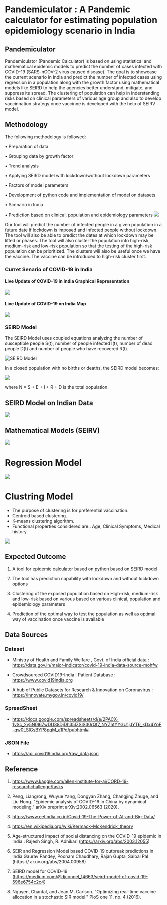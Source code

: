 # Pandemiculator : A Pandemic calculator for estimating population epidemiology scenario in India
## Pandemiculator

Pandemiculator (Pandemic Calculator) is based on using statistical and mathematical epidemic models to predict the number of cases infected with COVID-19 (SARS-nCOV-2 virus caused disease). The goal is to showcase the current scenario in India and predict the number of infected cases using regression in a population along with the growth factor using mathematical models like SEIRD to help the agencies better understand, mitigate, and suppress its spread. The clustering of population can help in inderstanding risks based on clinical parameters of various age group and also to develop vaccinnation strategy once vaccinne is developed with the help of SEIRV model.

## Methodology

The	following	methodology	is	followed:

• Preparation	of	data	

• Grouping	data	by	growth	factor	

• Trend	analysis	

• Applying	SEIRD	model	with	lockdown/wothout	lockdown	parameters	

• Factors	of	model	parameters	

• Development	of	python	code	and	implementation	of model	on	datasets	

• Scenario	in	India	

• Prediction	based	on	clinical,	population	and	epidemiology	parameters
![](/images/story.png)

Our	tool	will	predict	the	number	of	infected	people	in	a	given	population	in	a	future	date	if	lockdown	is	imposed	and	infected	people	without	lockdown.	The	tool	will	also	be	able	to	predict	the	dates	at	which	lockdown	may	be	lifted	or	phases.	The	tool	will	also	cluster	the	population	into	high-risk,	medium-risk	and low-risk	population	so	that	the	testing	of	the	high-risk	population	can	be	prioritized.	The	clusters	will	also	be	useful	once	we	have	the	vaccine.	The	vaccine	can	be	introduced	to	high-risk	cluster	first.	


### Curret Senario of COVID-19 in India

 #### Live Update of COVID-19 in India Graphical Representation 
![](/images/Daily_update.png)

 #### Live Update of COVID-19 on India Map
![](/images/India_Map.png)


### SEIRD Model
The	SEIRD Model	uses	coupled	equations	analyzing	the	number	of	susceptible	people	S(t),	number	of	people	infected	I(t), number of dead people D(t) and number	of	people	who	have	recovered	R(t).	

![SEIRD Model](/images/SEIRD.png)


In a closed population with no births or deaths, the SEIRD model becomes:

![](/images/model.png)

where N = S + E + I + R + D is the total population.

## SEIRD Model on Indian Data
![](/images/SEIRV.png)

## Mathematical Models (SEIRV)
![](/images/SEIRV_model.png)

# Regression Model

![](/images/regression_graph.png)


# Clustring Model

* The purpose of clustering is for preferential vaccination.
* Centroid based clustering.
* K-means clustering algorithm.
* Functional properties considered are.. Age, Clinical Symptoms, Medical history

![](/images/cluster_3d.png)




## Expected	Outcome

1)  A	tool	for	epidemic	calculator	based	on	python	based	on	SEIRD	model	

2)  The	tool	has	prediction	capability	with	lockdown	and	without	lockdown	options	

3)  Clustering	of	the	exposed	population	based	on	High-risk,	medium-risk	and	low-risk	based	on	various	based	on	various	clinical,	population	and	epidemiology	parameters	

4)  Prediction	of	the	optimal	way	to	test	the	population	as	well	as	optimal	way	of	vaccination	once	vaccine	is	available

## Data Sources

### Dataset

* Ministry	of	Health	and	Family	Welfare	,	Govt.	of	India	official	data : https://data.gov.in/major-indicator/covid-19-india-data-source-mohfw	

* Crowdsourced	COVID19-India	:	Patient	Database : https://www.covid19india.org		

* A	hub	of	Public	Datasets	for	Research	&	Innovation	on	Coronavirus : https://innovate.mygov.in/covid19/	

### SpreadSheet

* https://docs.google.com/spreadsheets/d/e/2PACX-1vSc_2y5N0I67wDU38DjDh35IZSIS30rQf7_NYZhtYYGU1jJYT6_kDx4YpF-qw0LSlGsBYP8pqM_a1Pd/pubhtml#

### JSON File

* https://api.covid19india.org/raw_data.json

## Reference 

1) https://www.kaggle.com/allen-institute-for-ai/CORD-19-researchchallenge/tasks	

2) Peng,	Liangrong,	Wuyue	Yang,	Dongyan	Zhang,	Changjing	Zhuge,	and	Liu	Hong.	"Epidemic	analysis	of	COVID-19	in	China	by	dynamical	modeling."	arXiv	preprint	arXiv:2002.06563	(2020).	

3) https://www.eetindia.co.in/Covid-19-The-Power-of-AI-and-Big-Data/	

4) https://en.wikipedia.org/wiki/Kermack–McKendrick_theory	

5) Age-structured	impact	of	social	distancing	on	the	COVID-19	epidemic	in	India	:	Rajesh	Singh,	R.	Adhikari	(https://arxiv.org/abs/2003.12055)

6) SEIR	and	Regression	Model	based	COVID-19	outbreak	predictions	in	India	Gaurav	Pandey,	Poonam	Chaudhary,	Rajan	Gupta,	Saibal	Pal	(https:// arxiv.org/abs/2004.00958)	

7) SEIRD model for COVID-19 (https://medium.com/@djconnel_14663/seird-model-of-covid-19-596e6754c2c4)

8) Nguyen, Chantal, and Jean M. Carlson. "Optimizing real-time vaccine allocation in a stochastic SIR model." PloS one 11, no. 4 (2016).
  
  
  
  
